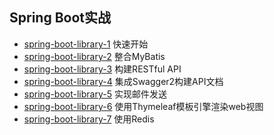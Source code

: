 ## Spring Boot实战
* <a href="https://github.com/withstars/Spring-Boot-Demo/tree/master/spring-boot-library-1">spring-boot-library-1</a> 快速开始
* <a href="https://github.com/withstars/Spring-Boot-Demo/tree/master/spring-boot-library-2">spring-boot-library-2</a> 整合MyBatis
* <a href="https://github.com/withstars/Spring-Boot-Demo/tree/master/spring-boot-library-3">spring-boot-library-3</a> 构建RESTful API
* <a href="https://github.com/withstars/Spring-Boot-Demo/tree/master/spring-boot-library-4">spring-boot-library-4</a> 集成Swagger2构建API文档
* <a href="https://github.com/withstars/Spring-Boot-Demo/tree/master/spring-boot-library-5">spring-boot-library-5</a> 实现邮件发送
* <a href="https://github.com/withstars/Spring-Boot-Demo/tree/master/spring-boot-library-6">spring-boot-library-6</a> 使用Thymeleaf模板引擎渲染web视图
* <a href="https://github.com/withstars/Spring-Boot-Demo/tree/master/spring-boot-library-7">spring-boot-library-7</a> 使用Redis
